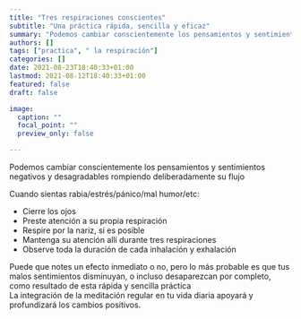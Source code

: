```yaml
---
title: "Tres respiraciones conscientes"
subtitle: "Una práctica rápida, sencilla y eficaz"
summary: "Podemos cambiar conscientemente los pensamientos y sentimientos negativos y desagradables rompiendo deliberadamente su flujo"
authors: []
tags: ["practica", " la respiración"]
categories: []
date: 2021-08-23T18:40:33+01:00
lastmod: 2021-08-12T18:40:33+01:00
featured: false
draft: false

image:
  caption: ""
  focal_point: ""
  preview_only: false

---
```

Podemos cambiar conscientemente los pensamientos y sentimientos negativos y desagradables rompiendo deliberadamente su flujo

Cuando sientas rabia/estrés/pánico/mal humor/etc:

- Cierre los ojos
- Preste atención a su propia respiración
- Respire por la nariz, si es posible
- Mantenga su atención allí durante tres respiraciones
- Observe toda la duración de cada inhalación y exhalación

Puede que notes un efecto inmediato o no, pero lo más probable es que tus malos sentimientos disminuyan, o incluso desaparezcan por completo, como resultado de esta rápida y sencilla práctica\
La integración de la meditación regular en tu vida diaria apoyará y profundizará los cambios positivos.
